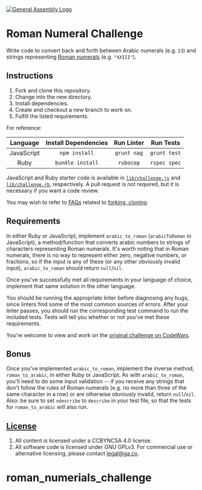 [![General Assembly Logo](https://camo.githubusercontent.com/1a91b05b8f4d44b5bbfb83abac2b0996d8e26c92/687474703a2f2f692e696d6775722e636f6d2f6b6538555354712e706e67)](https://generalassemb.ly/education/web-development-immersive)

# Roman Numeral Challenge

Write code to convert back and forth between Arabic numerals (e.g. `23`) and
strings representing [Roman numerals](https://en.wikipedia.org/wiki/Roman_numerals)
 (e.g. `"XXIII"`).

## Instructions

1. Fork and clone this repository.
1. Change into the new directory.
1. Install dependencies.
1. Create and checkout a new branch to work on.
1. Fulfill the listed requirements.

For reference:

| Language   | Install Dependencies | Run Linter      | Run Tests      |
|:----------:|:--------------------:|:---------------:|:--------------:|
| JavaScript | `npm install`        | `grunt nag`     | `grunt test`   |
| Ruby       | `bundle install`     | `rubocop`       | `rspec spec`   |

JavaScript and Ruby starter code is available in
[`lib/challenge.js`](lib/challenge.js) and
[`lib/challenge.rb`](lib/challenge.rb), respectively.
A pull request is not required, but it is necessary if you want a code review.

You may wish to refer to [FAQs](https://github.com/ga-wdi-boston/meta/wiki/)
related to [forking,
cloning](https://github.com/ga-wdi-boston/meta/wiki/ForkAndClone).

## Requirements

In either Ruby or JavaScript, implement `arabic_to_roman` (`arabicToRoman` in
 JavaScript), a method/function that converts arabic numbers to strings of
 characters representing Roman numerals.
It's worth noting that in Roman numerals, there is no way to represent either
 zero, negative numbers, or fractions, so if the input is any of these (or any
 other obviously invalid input), `arabic_to_roman` should return `null`/`nil`.

Once you've successfully met all requirements in your language of choice,
 implement that same solution in the other language.

You should be running the appropriate linter before diagnosing any bugs, since
 linters find some of the most common sources of errors.
After your linter passes, you should run the corresponding test command to run
 the included tests.
Tests will tell you whether or not you've met these requirements.

You're welcome to view and work on the [original challenge on CodeWars](http://www.codewars.com/kata/51b6249c4612257ac0000005).

## Bonus

Once you've implemented `arabic_to_roman`, implement the inverse method,
 `roman_to_arabic`, in either Ruby or JavaScript.
As with `arabic_to_roman`, you'll need to do some input validation --
 if you receive any strings that don't follow the rules of Roman numerals
 (e.g. no more than three of the same character in a row) or are otherwise
 obviously invalid, return `null`/`nil`.
Also: be sure to set `xdescribe` to `describe` in your test file, so that
 the tests for `roman_to_arabic` will also run.

## [License](LICENSE)

1. All content is licensed under a CC­BY­NC­SA 4.0 license.
1. All software code is licensed under GNU GPLv3. For commercial use or
    alternative licensing, please contact legal@ga.co.
# roman_numerials_challenge
